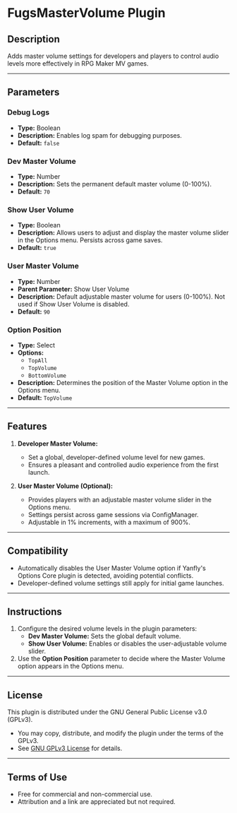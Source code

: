 # FugsMasterVolume Plugin

## Description
Adds master volume settings for developers and players to control audio levels more effectively in RPG Maker MV games.

---

## Parameters

### Debug Logs
- **Type:** Boolean
- **Description:** Enables log spam for debugging purposes.
- **Default:** `false`

### Dev Master Volume
- **Type:** Number
- **Description:** Sets the permanent default master volume (0-100%).
- **Default:** `70`

### Show User Volume
- **Type:** Boolean
- **Description:** Allows users to adjust and display the master volume slider in the Options menu. Persists across game saves.
- **Default:** `true`

### User Master Volume
- **Type:** Number
- **Parent Parameter:** Show User Volume
- **Description:** Default adjustable master volume for users (0-100%). Not used if Show User Volume is disabled.
- **Default:** `90`

### Option Position
- **Type:** Select
- **Options:**
  - `TopAll`
  - `TopVolume`
  - `BottomVolume`
- **Description:** Determines the position of the Master Volume option in the Options menu.
- **Default:** `TopVolume`

---

## Features

1. **Developer Master Volume:**
   - Set a global, developer-defined volume level for new games.
   - Ensures a pleasant and controlled audio experience from the first launch.

2. **User Master Volume (Optional):**
   - Provides players with an adjustable master volume slider in the Options menu.
   - Settings persist across game sessions via ConfigManager.
   - Adjustable in 1% increments, with a maximum of 900%.

---

## Compatibility

- Automatically disables the User Master Volume option if Yanfly's Options Core plugin is detected, avoiding potential conflicts.
- Developer-defined volume settings still apply for initial game launches.

---

## Instructions

1. Configure the desired volume levels in the plugin parameters:
   - **Dev Master Volume:** Sets the global default volume.
   - **Show User Volume:** Enables or disables the user-adjustable volume slider.
2. Use the **Option Position** parameter to decide where the Master Volume option appears in the Options menu.

---

## License

This plugin is distributed under the GNU General Public License v3.0 (GPLv3).

- You may copy, distribute, and modify the plugin under the terms of the GPLv3.
- See [GNU GPLv3 License](https://www.gnu.org/licenses/gpl-3.0.en.html) for details.

---

## Terms of Use

- Free for commercial and non-commercial use.
- Attribution and a link are appreciated but not required.
